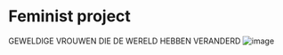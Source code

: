 # Feminist project
GEWELDIGE VROUWEN DIE DE WERELD HEBBEN VERANDERD
![image](https://user-images.githubusercontent.com/69724530/130484968-1f7eeac6-beac-4a7f-b1b8-9da4bbe328cf.png)
